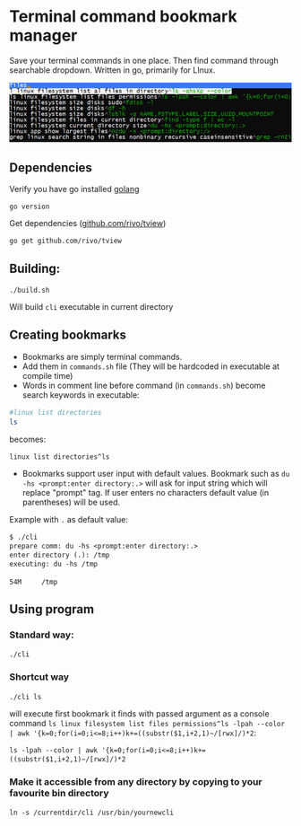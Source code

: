 # Terminal command bookmark manager

Save your terminal commands in one place. 
Then find command through searchable dropdown.
Written in go, primarily for LInux.

![Default program view](screenshot.png)

## Dependencies
Verify you have go installed [golang](https://github.com/golang/go)
```console
go version
```
Get dependencies ([github.com/rivo/tview](https://github.com/rivo/tview))
```console
go get github.com/rivo/tview
```
## Building:

```console
./build.sh
```
Will build `cli` executable in current directory

## Creating bookmarks
* Bookmarks are simply terminal commands.
* Add them in `commands.sh` file (They will be hardcoded in executable at compile time)
* Words in comment line before command (in `commands.sh`) become search keywords in executable:
```bash
#linux list directories
ls
```
becomes:
```console
linux list directories^ls
```
* Bookmarks support user input with default values. Bookmark such as `du -hs <prompt:enter directory:.>` will ask for input string which will replace "prompt" tag. If user enters no characters default value (in parentheses) will be used.

Example with `.` as default value:
```console
$ ./cli
prepare comm: du -hs <prompt:enter directory:.>
enter directory (.): /tmp
executing: du -hs /tmp

54M     /tmp
```

## Using program

### Standard way:
```console
./cli
```

### Shortcut way
```console
./cli ls
```
will execute first bookmark it finds with passed argument as a console command `ls linux filesystem list files permissions^ls -lpah --color | awk '{k=0;for(i=0;i<=8;i++)k+=((substr($1,i+2,1)~/[rwx]/)*2`: 
```console
ls -lpah --color | awk '{k=0;for(i=0;i<=8;i++)k+=((substr($1,i+2,1)~/[rwx]/)*2
```


### Make it accessible from any directory by copying to your favourite bin directory
```console
ln -s /currentdir/cli /usr/bin/yournewcli
```